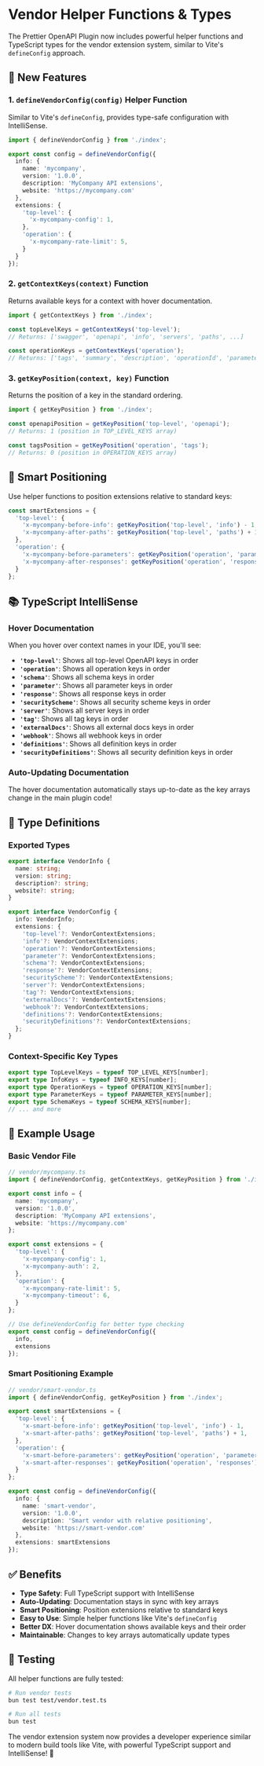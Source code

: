 # Vendor Helper Functions & Types

The Prettier OpenAPI Plugin now includes powerful helper functions and TypeScript types for the vendor extension system, similar to Vite's `defineConfig` approach.

## 🎯 New Features

### 1. `defineVendorConfig(config)` Helper Function
Similar to Vite's `defineConfig`, provides type-safe configuration with IntelliSense.

```typescript
import { defineVendorConfig } from './index';

export const config = defineVendorConfig({
  info: {
    name: 'mycompany',
    version: '1.0.0',
    description: 'MyCompany API extensions',
    website: 'https://mycompany.com'
  },
  extensions: {
    'top-level': {
      'x-mycompany-config': 1,
    },
    'operation': {
      'x-mycompany-rate-limit': 5,
    }
  }
});
```

### 2. `getContextKeys(context)` Function
Returns available keys for a context with hover documentation.

```typescript
import { getContextKeys } from './index';

const topLevelKeys = getContextKeys('top-level');
// Returns: ['swagger', 'openapi', 'info', 'servers', 'paths', ...]

const operationKeys = getContextKeys('operation');
// Returns: ['tags', 'summary', 'description', 'operationId', 'parameters', ...]
```

### 3. `getKeyPosition(context, key)` Function
Returns the position of a key in the standard ordering.

```typescript
import { getKeyPosition } from './index';

const openapiPosition = getKeyPosition('top-level', 'openapi');
// Returns: 1 (position in TOP_LEVEL_KEYS array)

const tagsPosition = getKeyPosition('operation', 'tags');
// Returns: 0 (position in OPERATION_KEYS array)
```

## 🧠 Smart Positioning

Use helper functions to position extensions relative to standard keys:

```typescript
const smartExtensions = {
  'top-level': {
    'x-mycompany-before-info': getKeyPosition('top-level', 'info') - 1, // Before 'info'
    'x-mycompany-after-paths': getKeyPosition('top-level', 'paths') + 1, // After 'paths'
  },
  'operation': {
    'x-mycompany-before-parameters': getKeyPosition('operation', 'parameters') - 1, // Before 'parameters'
    'x-mycompany-after-responses': getKeyPosition('operation', 'responses') + 1, // After 'responses'
  }
};
```

## 📚 TypeScript IntelliSense

### Hover Documentation
When you hover over context names in your IDE, you'll see:

- **`'top-level'`**: Shows all top-level OpenAPI keys in order
- **`'operation'`**: Shows all operation keys in order  
- **`'schema'`**: Shows all schema keys in order
- **`'parameter'`**: Shows all parameter keys in order
- **`'response'`**: Shows all response keys in order
- **`'securityScheme'`**: Shows all security scheme keys in order
- **`'server'`**: Shows all server keys in order
- **`'tag'`**: Shows all tag keys in order
- **`'externalDocs'`**: Shows all external docs keys in order
- **`'webhook'`**: Shows all webhook keys in order
- **`'definitions'`**: Shows all definition keys in order
- **`'securityDefinitions'`**: Shows all security definition keys in order

### Auto-Updating Documentation
The hover documentation automatically stays up-to-date as the key arrays change in the main plugin code!

## 🔧 Type Definitions

### Exported Types
```typescript
export interface VendorInfo {
  name: string;
  version: string;
  description?: string;
  website?: string;
}

export interface VendorConfig {
  info: VendorInfo;
  extensions: {
    'top-level'?: VendorContextExtensions;
    'info'?: VendorContextExtensions;
    'operation'?: VendorContextExtensions;
    'parameter'?: VendorContextExtensions;
    'schema'?: VendorContextExtensions;
    'response'?: VendorContextExtensions;
    'securityScheme'?: VendorContextExtensions;
    'server'?: VendorContextExtensions;
    'tag'?: VendorContextExtensions;
    'externalDocs'?: VendorContextExtensions;
    'webhook'?: VendorContextExtensions;
    'definitions'?: VendorContextExtensions;
    'securityDefinitions'?: VendorContextExtensions;
  };
}
```

### Context-Specific Key Types
```typescript
export type TopLevelKeys = typeof TOP_LEVEL_KEYS[number];
export type InfoKeys = typeof INFO_KEYS[number];
export type OperationKeys = typeof OPERATION_KEYS[number];
export type ParameterKeys = typeof PARAMETER_KEYS[number];
export type SchemaKeys = typeof SCHEMA_KEYS[number];
// ... and more
```

## 🚀 Example Usage

### Basic Vendor File
```typescript
// vendor/mycompany.ts
import { defineVendorConfig, getContextKeys, getKeyPosition } from './index';

export const info = {
  name: 'mycompany',
  version: '1.0.0',
  description: 'MyCompany API extensions',
  website: 'https://mycompany.com'
};

export const extensions = {
  'top-level': {
    'x-mycompany-config': 1,
    'x-mycompany-auth': 2,
  },
  'operation': {
    'x-mycompany-rate-limit': 5,
    'x-mycompany-timeout': 6,
  }
};

// Use defineVendorConfig for better type checking
export const config = defineVendorConfig({
  info,
  extensions
});
```

### Smart Positioning Example
```typescript
// vendor/smart-vendor.ts
import { defineVendorConfig, getKeyPosition } from './index';

export const smartExtensions = {
  'top-level': {
    'x-smart-before-info': getKeyPosition('top-level', 'info') - 1,
    'x-smart-after-paths': getKeyPosition('top-level', 'paths') + 1,
  },
  'operation': {
    'x-smart-before-parameters': getKeyPosition('operation', 'parameters') - 1,
    'x-smart-after-responses': getKeyPosition('operation', 'responses') + 1,
  }
};

export const config = defineVendorConfig({
  info: {
    name: 'smart-vendor',
    version: '1.0.0',
    description: 'Smart vendor with relative positioning',
    website: 'https://smart-vendor.com'
  },
  extensions: smartExtensions
});
```

## ✅ Benefits

- **Type Safety**: Full TypeScript support with IntelliSense
- **Auto-Updating**: Documentation stays in sync with key arrays
- **Smart Positioning**: Position extensions relative to standard keys
- **Easy to Use**: Simple helper functions like Vite's `defineConfig`
- **Better DX**: Hover documentation shows available keys and their order
- **Maintainable**: Changes to key arrays automatically update types

## 🧪 Testing

All helper functions are fully tested:

```bash
# Run vendor tests
bun test test/vendor.test.ts

# Run all tests
bun test
```

The vendor extension system now provides a developer experience similar to modern build tools like Vite, with powerful TypeScript support and IntelliSense! 🎉
